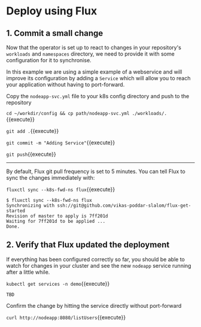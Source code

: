 # Deploy using Flux

## 1. Commit a small change

Now that the operator is set up to react to changes in your repository's `workloads` and `namespaces` directory, we need to provide it with some configuration for it to synchronise.

In this example we are using a simple example of a webservice and will improve its configuration by adding a `Service` which will allow you to reach your application without having to port-forward.

Copy the `nodeapp-svc.yml` file to your k8s config directory and push to the repository

`cd ~/workdir/config && cp path/nodeapp-svc.yml ./workloads/.`{{execute}}

`git add .`{{execute}}

`git commit -m "Adding Service"`{{execute}}

`git push`{{execute}}

---

By default, Flux git pull frequency is set to 5 minutes. You can tell Flux to sync the changes immediately with:

`fluxctl sync --k8s-fwd-ns flux`{{execute}}

```
$ fluxctl sync --k8s-fwd-ns flux
Synchronizing with ssh://git@github.com/vikas-poddar-slalom/flux-get-started
Revision of master to apply is 7ff201d
Waiting for 7ff201d to be applied ...
Done.
```

## 2. Verify that Flux updated the deployment

If everything has been configured correctly so far, you should be able to watch for changes in your cluster and see the new `nodeapp` service running after a little while.

`kubectl get services -n demo`{{execute}}
```
TBD
```

Confirm the change by hitting the service directly without port-forward

`curl http://nodeapp:8080/listUsers`{{execute}}
